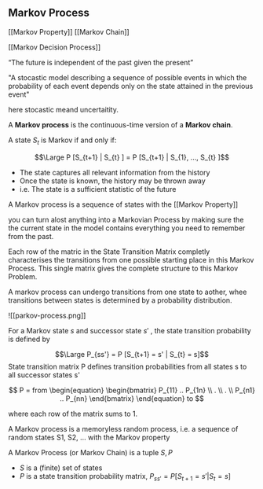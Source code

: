 


## Markov Process

[[Markov Property]] [[Markov Chain]]

[[Markov Decision Process]]

“The future is independent of the past given the present”


"A stocastic model describing a sequence of possible events in which the probability of each event depends only on the state attained in the previous event"

here stocastic meand uncertaitity.  

A **Markov process** is the continuous-time version of a **Markov chain**.

A state $S_{t}$ is Markov if and only if:

$$\Large P [S_{t+1} | S_{t} ] = P [S_{t+1} | S_{1}, ..., S_{t} ]$$

- The state captures all relevant information from the history 
- Once the state is known, the history may be thrown away 
- i.e. The state is a sufficient statistic of the future

A Markov process is a sequence of states with the [[Markov Property]]

you can turn alost anything into a Markovian Process by making sure the the current state in the model contains everything you need to remember from the past.  

Each row of the matric in the State Transition Matrix completly characterises the transitions from one possible starting place in this Markov Process.  This single matrix gives the complete structure to this Markov Problem.

A markov process can undergo transitions from one state to aother, whee transitions between states is determined by a probability distribution.

![[parkov-process.png]]

For a Markov state $s$ and successor state $s'$ , the state transition probability is defined by


$$\Large P_{ss'} = P [S_{t+1} = s' | S_{t} = s]$$
State transition matrix P defines transition probabilities from all states s to all successor states s'


$$
P = from \begin{equation}
  \begin{bmatrix}
  P_{11} .. P_{1n} \\
  . \\
  . \\
  P_{n1} .. P_{nn} 
  \end{bmatrix}
\end{equation} to
$$

where each row of the matrix sums to 1.

A Markov process is a memoryless random process, i.e. a sequence of random states S1, S2, ... with the Markov property

A Markov Process (or Markov Chain) is a tuple $S,P$
- $S$ is a (finite) set of states 
- $P$ is a state transition probability matrix, 
$P_{ss'} = P [S_{t+1} = s' | S_{t} = s]$